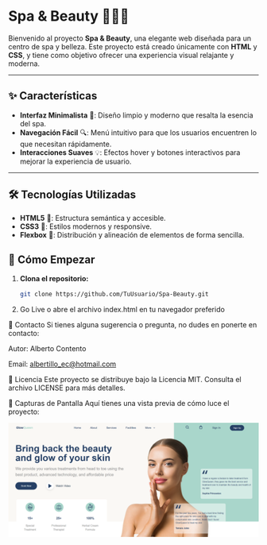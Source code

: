 # Spa & Beauty 🌸💆‍♀️

Bienvenido al proyecto **Spa & Beauty**, una elegante web diseñada para un centro de spa y belleza. Este proyecto está creado únicamente con **HTML** y **CSS**, y tiene como objetivo ofrecer una experiencia visual relajante y moderna.

---

## ✨ Características

- **Interfaz Minimalista** 🎨: Diseño limpio y moderno que resalta la esencia del spa.
- **Navegación Fácil** 🔍: Menú intuitivo para que los usuarios encuentren lo que necesitan rápidamente.
- **Interacciones Suaves** 💡: Efectos hover y botones interactivos para mejorar la experiencia de usuario.

---

## 🛠️ Tecnologías Utilizadas

- **HTML5** 📄: Estructura semántica y accesible.
- **CSS3** 🎨: Estilos modernos y responsive.
- **Flexbox** 📐: Distribución y alineación de elementos de forma sencilla.

## 🚀 Cómo Empezar

1. **Clona el repositorio:**
   ```bash
   git clone https://github.com/TuUsuario/Spa-Beauty.git
   ```
2. Go Live o abre el archivo index.html en tu navegador preferido

💌 Contacto
Si tienes alguna sugerencia o pregunta, no dudes en ponerte en contacto:

Autor: Alberto Contento

Email: albertillo_ec@hotmail.com

📜 Licencia
Este proyecto se distribuye bajo la Licencia MIT. Consulta el archivo LICENSE para más detalles.

🎨 Capturas de Pantalla
Aquí tienes una vista previa de cómo luce el proyecto:

![Pantalla Principal](https://github.com/AlbertoContento/Header-Spa-Beauty-CSS/blob/main/media/Captura%20de%20pantalla.png)
